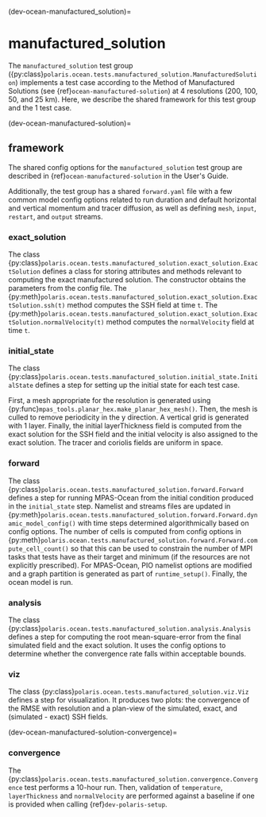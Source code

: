 (dev-ocean-manufactured_solution)=

# manufactured_solution

The `manufactured_solution` test group
({py:class}`polaris.ocean.tests.manufactured_solution.ManufacturedSolution`)
implements a test case according to the Method of Manufactured Solutions
(see {ref}`ocean-manufactured-solution`) at 4 resolutions (200, 100, 50, and 25 km).  Here,
we describe the shared framework for this test group and the 1 test case.

(dev-ocean-manufactured-solution)=

## framework

The shared config options for the `manufactured_solution` test group
are described in {ref}`ocean-manufactured-solution` in the User's Guide.

Additionally, the test group has a shared `forward.yaml` file with
a few common model config options related to run duration and default 
horizontal  and vertical momentum and tracer diffusion, as well as defining 
`mesh`, `input`, `restart`, and `output` streams.

### exact_solution

The class {py:class}`polaris.ocean.tests.manufactured_solution.exact_solution.ExactSolution`
defines a class for storing attributes and methods relevant to computing the
exact manufactured solution.  The constructor obtains the parameters from the
config file. The
{py:meth}`polaris.ocean.tests.manufactured_solution.exact_solution.ExactSolution.ssh(t)`
method computes the SSH field at time `t`.  The
{py:meth}`polaris.ocean.tests.manufactured_solution.exact_solution.ExactSolution.normalVelocity(t)`
method computes the `normalVelocity` field at time `t`.

### initial_state

The class {py:class}`polaris.ocean.tests.manufactured_solution.initial_state.InitialState`
defines a step for setting up the initial state for each test case.

First, a mesh appropriate for the resolution is generated using
{py:func}`mpas_tools.planar_hex.make_planar_hex_mesh()`.  Then, the mesh is
culled to remove periodicity in the y direction.  A vertical grid is generated
with 1 layer.  Finally, the initial layerThickness field is computed from the
exact solution for the SSH field and the initial velocity is also assigned to
the exact solution. The tracer and coriolis fields are uniform in space.

### forward

The class {py:class}`polaris.ocean.tests.manufactured_solution.forward.Forward`
defines a step for running MPAS-Ocean from the initial condition produced in
the `initial_state` step.  Namelist and streams files are updated in
{py:meth}`polaris.ocean.tests.manufactured_solution.forward.Forward.dynamic_model_config()`
with time steps determined algorithmically based on config options.  The
number of cells is computed from config options in
{py:meth}`polaris.ocean.tests.manufactured_solution.forward.Forward.compute_cell_count()`
so that this can be used to constrain the number of MPI tasks that tests
have as their target and minimum (if the resources are not explicitly
prescribed).  For MPAS-Ocean, PIO namelist options are modified and a
graph partition is generated as part of `runtime_setup()`.  Finally, the ocean 
model is run.

### analysis

The class {py:class}`polaris.ocean.tests.manufactured_solution.analysis.Analysis`
defines a step for computing the root mean-square-error from the final
simulated field and the exact solution. It uses the config options to determine
whether the convergence rate falls within acceptable bounds.

### viz

The class {py:class}`polaris.ocean.tests.manufactured_solution.viz.Viz`
defines a step for visualization. It produces two plots: the convergence of the
RMSE with resolution and a plan-view of the simulated, exact, and (simulated -
exact) SSH fields.

(dev-ocean-manufactured-solution-convergence)=

### convergence

The {py:class}`polaris.ocean.tests.manufactured_solution.convergence.Convergence`
test performs a 10-hour run.  Then, validation of `temperature`, 
`layerThickness` and `normalVelocity` are performed against a
baseline if one is provided when calling {ref}`dev-polaris-setup`.
